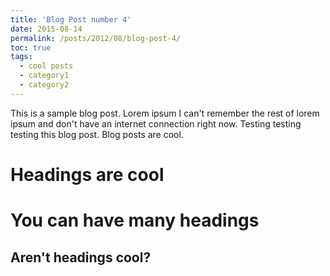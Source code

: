 ```yaml
---
title: 'Blog Post number 4'
date: 2015-08-14
permalink: /posts/2012/08/blog-post-4/
toc: true
tags:
  - cool posts
  - category1
  - category2
---
```


This is a sample blog post. Lorem ipsum I can't remember the rest of lorem ipsum and don't have an internet connection right now. Testing testing testing this blog post. Blog posts are cool.

Headings are cool
======

You can have many headings
======

Aren't headings cool?
------